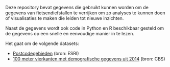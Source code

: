 Deze repository bevat gegevens die gebruikt kunnen worden om de gegevens van fietsendiefstallen te verrijken om zo analyses te kunnen doen of visualisaties te maken die leiden tot nieuwe inzichten.

Naast de gegevens wordt ook code in Python en R beschikbaar gesteld om de gegevens op een snelle en eenvoudige manier in te lezen.

Het gaat om de volgende datasets:
* [Postcodegebieden](https://github.com/KennisnetwerkDataScience/Fietsendiefstallen/tree/master/data/postcodegebieden) (bron: ESRI)
* [100 meter vierkanten met demografische gegevens uit 2014](https://github.com/KennisnetwerkDataScience/Fietsendiefstallen/tree/master/data/vierkant100m2014) (bron: CBS)